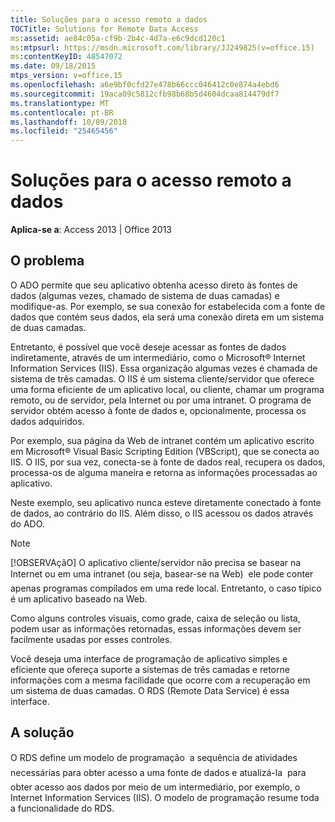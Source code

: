 ```yaml
---
title: Soluções para o acesso remoto a dados
TOCTitle: Solutions for Remote Data Access
ms:assetid: ae84c05a-cf9b-2b4c-4d7a-e6c9dcd120c1
ms:mtpsurl: https://msdn.microsoft.com/library/JJ249825(v=office.15)
ms:contentKeyID: 48547072
ms.date: 09/18/2015
mtps_version: v=office.15
ms.openlocfilehash: a6e9bf0cfd27e478b66ccc046412c0e874a4ebd6
ms.sourcegitcommit: 19aca09c5812cfb98b68b5d4604dcaa814479df7
ms.translationtype: MT
ms.contentlocale: pt-BR
ms.lasthandoff: 10/09/2018
ms.locfileid: "25465456"
---
```

# <a name="solutions-for-remote-data-access"></a>Soluções para o acesso remoto a dados


**Aplica-se a**: Access 2013 | Office 2013

## <a name="the-issue"></a>O problema

O ADO permite que seu aplicativo obtenha acesso direto às fontes de dados (algumas vezes, chamado de sistema de duas camadas) e modifique-as. Por exemplo, se sua conexão for estabelecida com a fonte de dados que contém seus dados, ela será uma conexão direta em um sistema de duas camadas.

Entretanto, é possível que você deseje acessar as fontes de dados indiretamente, através de um intermediário, como o Microsoft® Internet Information Services (IIS). Essa organização algumas vezes é chamada de sistema de três camadas. O IIS é um sistema cliente/servidor que oferece uma forma eficiente de um aplicativo local, ou cliente, chamar um programa remoto, ou de servidor, pela Internet ou por uma intranet. O programa de servidor obtém acesso à fonte de dados e, opcionalmente, processa os dados adquiridos.

Por exemplo, sua página da Web de intranet contém um aplicativo escrito em Microsoft® Visual Basic Scripting Edition (VBScript), que se conecta ao IIS. O IIS, por sua vez, conecta-se à fonte de dados real, recupera os dados, processa-os de alguma maneira e retorna as informações processadas ao aplicativo.

Neste exemplo, seu aplicativo nunca esteve diretamente conectado à fonte de dados, ao contrário do IIS. Além disso, o IIS acessou os dados através do ADO.


> [!NOTE]
> <P>[!OBSERVAçãO] O aplicativo cliente/servidor não precisa se basear na Internet ou em uma intranet (ou seja, basear-se na Web)  ele pode conter apenas programas compilados em uma rede local. Entretanto, o caso típico é um aplicativo baseado na Web.</P>



Como alguns controles visuais, como grade, caixa de seleção ou lista, podem usar as informações retornadas, essas informações devem ser facilmente usadas por esses controles.

Você deseja uma interface de programação de aplicativo simples e eficiente que ofereça suporte a sistemas de três camadas e retorne informações com a mesma facilidade que ocorre com a recuperação em um sistema de duas camadas. O RDS (Remote Data Service) é essa interface.

## <a name="the-solution"></a>A solução

O RDS define um modelo de programação  a sequência de atividades necessárias para obter acesso a uma fonte de dados e atualizá-la  para obter acesso aos dados por meio de um intermediário, por exemplo, o Internet Information Services (IIS). O modelo de programação resume toda a funcionalidade do RDS.

